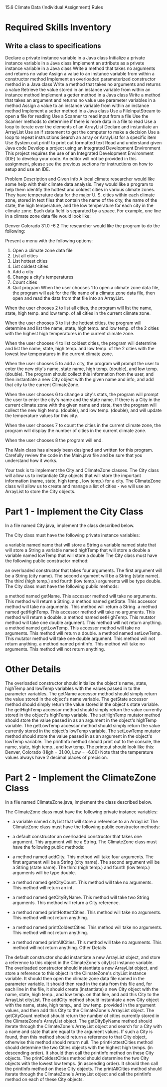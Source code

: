 15.6 Climate Data (Individual Assignment)
Rules

# Required Skills Inventory

## Write a class to specifications

Declare a private instance variable in a Java class
Initialize a private instance variable in a Java class
Implement an attribute as a private instance variable in a Java class
Write a method that takes no arguments and returns no value
Assign a value to an instance variable from within a constructor method
Implement an overloaded parameterized constructor method in a Java class
Write a method that takes no arguments and returns a value
Retrieve the value stored in an instance variable from within an instance method
Implement a getter method in a Java class
Write a method that takes an argument and returns no value
use parameter variables in a method
Assign a value to an instance variable from within an instance method
Implement a setter method in a Java class
Use a FileInputStream to open a file for reading
Use a Scanner to read input from a file
Use the Scanner methods to determine if there is more data in a file to read
Use a loop to iterate over the elements of an ArrayList
Declare and instantiate an ArrayList
Use an if statement to get the computer to make a decision
Use a loop to repeat instructions
Search an array or ArrayList for a specific item
Use System.out.printf to print out formatted text
Read and understand given Java code
Develop a project using an Integrated Development Environment
This project requires the use of an Integrated Development Environment (IDE) to develop your code. An editor will not be provided in this assignment, please see the previous sections for instructions on how to setup and use an IDE.

Problem Description and Given Info
A local climate researcher would like some help with their climate data analysis. They would like a program to help them identify the hottest and coldest cities in various climate zones. They have temperature data for the major U. S. cities within each climate zone, stored in text files that contain the name of the city, the name of the state, the high temperature, and the low temperature for each city in the climate zone. Each data field is separated by a space. For example, one line in a climate zone data file would look like:

Denver Colorado 31.0 -6.2
The researcher would like the program to do the following:

Present a menu with the following options:

1. Open a climate zone data file
2. List all cities
3. List hottest cities
4. List coldest cities
5. Add a city
6. Change a city's temperatures
7. Count cities
8. Quit program
When the user chooses 1 to open a climate zone data file, the program will ask for the file name of a climate zone data file, then open and read the data from that file into an ArrayList.

When the user chooses 2 to list all cities, the program will list the name, state, high temp. and low temp. of all cities in the current climate zone.

When the user chooses 3 to list the hottest cities, the program will determine and list the name, state, high temp. and low temp. of the 2 cities with the highest high temperatures in the current climate zone.

When the user chooses 4 to list coldest cities, the program will determine and list the name, state, high temp. and low temp. of the 2 cities with the lowest low temperatures in the current climate zone.

When the user chooses 5 to add a city, the program will prompt the user to enter the new city's name, state name, high temp. (double), and low temp. (double). The program should collect this information from the user, and then instantiate a new City object with the given name and info, and add that city to the current ClimateZone.

When the user chooses 6 to change a city's stats, the program will prompt the user to enter the city's name and the state name. If there is a City in the current climate zone with the given name and state, then the program will collect the new high temp. (double), and low temp. (double), and will update the temperature values for this city.

When the user chooses 7 to count the cities in the current climate zone, the program will display the number of cities in the current climate zone.

When the user chooses 8 the program will end.

The Main class has already been designed and written for this program. Carefully review the code in the Main.java file and be sure that you understand how it works.

Your task is to implement the City and ClimateZone classes. The City class will allow us to instantiate City objects that will store the important information (name, state, high temp., low temp.) for a city. The ClimateZone class will allow us to create and manage a list of cities - we will use an ArrayList<City> to store the City objects.

# Part 1 - Implement the City Class

In a file named City.java, implement the class described below.

The City class must have the following private instance variables:

a variable named name that will store a String
a variable named state that will store a String
a variable named highTemp that will store a double
a variable named lowTemp that will store a double
The City class must have the following public constructor method:

an overloaded constructor that takes four arguments. The first argument will be a String (city name). The second argument will be a String (state name). The third (high temp.) and fourth (low temp.) arguments will be type double.
The City class must have the following public methods:

a method named getName. This accessor method will take no arguments. This method will return a String.
a method named getState. This accessor method will take no arguments. This method will return a String.
a method named getHighTemp. This accessor method will take no arguments. This method will return a double.
a method named setHighTemp. This mutator method will take one double argument. This method will not return anything.
a method named getLowTemp. This accessor method will take no arguments. This method will return a double.
a method named setLowTemp. This mutator method will take one double argument. This method will not return anything.
a method named printInfo. This method will take no arguments. This method will not return anything.

# Other Details

The overloaded constructor should initialize the object's name, state, highTemp and lowTemp variables with the values passed in to the parameter variables.
The getName accessor method should simply return the value stored in the object's name variable.
The getState accessor method should simply return the value stored in the object's state variable.
The getHighTemp accessor method should simply return the value currently stored in the object's highTemp variable.
The setHighTemp mutator method should store the value passed in as an argument in the object's highTemp variable.
The getLowTemp accessor method should simply return the value currently stored in the object's lowTemp variable.
The setLowTemp mutator method should store the value passed in as an argument in the object's lowTemp variable.
The printInfo method should print out to the console, the name, state, high temp., and low temp. The printout should look like this:
Denver, Colorado (High = 31.00, Low = -6.00)
Note that the temperature values always have 2 decimal places of precision.

# Part 2 - Implement the ClimateZone Class

In a file named ClimateZone.java, implement the class described below.

The ClimateZone class must have the following private instance variables:

* a variable named cityList that will store a reference to an ArrayList<City>
The ClimateZone class must have the following public constructor methods:

* a default constructor
an overloaded constructor that takes one argument. This argument will be a String.
The ClimateZone class must have the following public methods:

* a method named addCity. This method will take four arguments. The first argument will be a String (city name). The second argument will be a String (state name). The third (high temp.) and fourth (low temp.) arguments will be type double.
* a method named getCityCount. This method will take no arguments. This method will return an int.
* a method named getCityByName. This method will take two String arguments. This method will return a City reference.
* a method named printHottestCities. This method will take no arguments. This method will not return anything.
* a method named printColdestCities. This method will take no arguments. This method will not return anything.
* a method named printAllCities. This method will take no arguments. This method will not return anything.
Other Details

The default constructor should instantiate a new ArrayList object, and store a reference to this object in the ClimateZone's cityList instance variable.
The overloaded constructor should instantiate a new ArrayList object, and store a reference to this object in the ClimateZone's cityList instance variable. It should then open the climate zone data file named in the parameter variable. It should then read in the data from this file and, for each line in the file, it should create (instantiate) a new City object with the name, state, high temp., and low temp. on that line, and add this City to the ArrayList cityList.
The addCity method should instantiate a new City object with the name, state, high temp., and low temp. provided in the argument values, and then add this City to the ClimateZone's ArrayList<City> object.
The getCityCount method should return the number of cities currently stored in the ClimateZone's ArrayList<City> object.
The getCityByName method should iterate through the ClimateZone's ArrayList<City> object and search for a City with a name and state that are equal to the argument values. If such a City is found, then this method should return a reference to that City object, otherwise this method should return null.
The printHottestCities method should determine the two Cities objects with the highest high temps. (in descending order). It should then call the printInfo method on these City objects.
The printColdestCities method should determine the two City objects with the lowest low temps. (in ascending order). It should then call the printInfo method on these City objects.
The printAllCities method should iterate through the ClimateZone's ArrayList<City> object and call the printInfo method on each of these City objects.